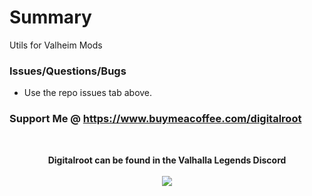 # Summary
Utils for Valheim Mods

### Issues/Questions/Bugs
- Use the repo issues tab above.

### Support Me @ https://www.buymeacoffee.com/digitalroot

<br />
<p align="center">
<b>Digitalroot can be found in the Valhalla Legends Discord</b><br /><br />
  <a href="https://discord.gg/SsMW3rm67u" target="_blank"><img src="https://digitalroot.net/img/vl/vl_logo_125x154.png"></a>
</p>
